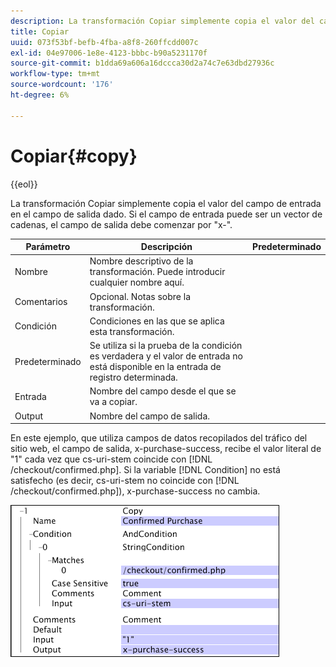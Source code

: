 ```yaml
---
description: La transformación Copiar simplemente copia el valor del campo de entrada en el campo de salida dado. Si el campo de entrada puede ser un vector de cadenas, el campo de salida debe comenzar por "x-".
title: Copiar
uuid: 073f53bf-befb-4fba-a8f8-260ffcdd007c
exl-id: 04e97006-1e8e-4123-bbbc-b90a5231170f
source-git-commit: b1dda69a606a16dccca30d2a74c7e63dbd27936c
workflow-type: tm+mt
source-wordcount: '176'
ht-degree: 6%

---
```


# Copiar{#copy}

{{eol}}

La transformación Copiar simplemente copia el valor del campo de entrada en el campo de salida dado. Si el campo de entrada puede ser un vector de cadenas, el campo de salida debe comenzar por &quot;x-&quot;.

| Parámetro | Descripción | Predeterminado |
|---|---|---|
| Nombre | Nombre descriptivo de la transformación. Puede introducir cualquier nombre aquí. |  |
| Comentarios | Opcional. Notas sobre la transformación. |  |
| Condición | Condiciones en las que se aplica esta transformación. |  |
| Predeterminado | Se utiliza si la prueba de la condición es verdadera y el valor de entrada no está disponible en la entrada de registro determinada. |  |
| Entrada | Nombre del campo desde el que se va a copiar. |  |
| Output | Nombre del campo de salida. |  |

En este ejemplo, que utiliza campos de datos recopilados del tráfico del sitio web, el campo de salida, x-purchase-success, recibe el valor literal de &quot;1&quot; cada vez que cs-uri-stem coincide con [!DNL /checkout/confirmed.php]. Si la variable [!DNL Condition] no está satisfecho (es decir, cs-uri-stem no coincide con [!DNL /checkout/confirmed.php]), x-purchase-success no cambia.

![](assets/cfg_TransformationType_Copy.png)
